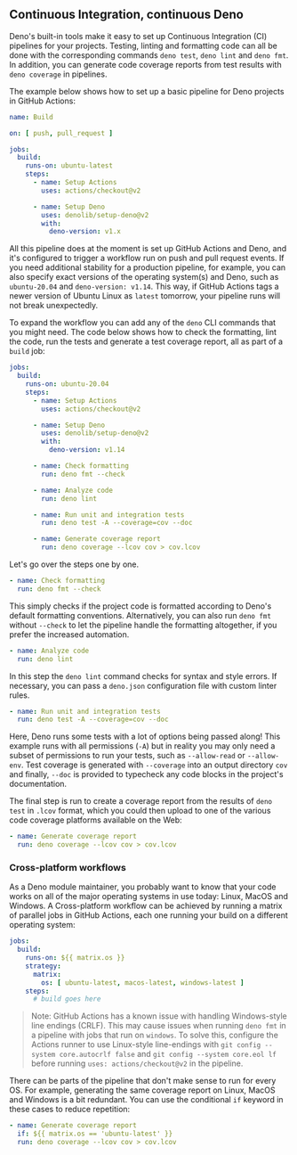 ## Continuous Integration, continuous Deno

Deno's built-in tools make it easy to set up Continuous Integration (CI)
pipelines for your projects. Testing, linting and formatting code can all be
done with the corresponding commands `deno test`, `deno lint` and `deno fmt`. In
addition, you can generate code coverage reports from test results with
`deno coverage` in pipelines.

The example below shows how to set up a basic pipeline for Deno projects in
GitHub Actions:

```yaml
name: Build

on: [ push, pull_request ]

jobs:
  build:
    runs-on: ubuntu-latest
    steps:
      - name: Setup Actions
        uses: actions/checkout@v2

      - name: Setup Deno
        uses: denolib/setup-deno@v2
        with:
          deno-version: v1.x
```

All this pipeline does at the moment is set up GitHub Actions and Deno, and it's
configured to trigger a workflow run on push and pull request events. If you
need additional stability for a production pipeline, for example, you can also
specify exact versions of the operating system(s) and Deno, such as
`ubuntu-20.04` and `deno-version: v1.14`. This way, if GitHub Actions tags a
newer version of Ubuntu Linux as `latest` tomorrow, your pipeline runs will not
break unexpectedly.

To expand the workflow you can add any of the `deno` CLI commands that you might
need. The code below shows how to check the formatting, lint the code, run the
tests and generate a test coverage report, all as part of a `build` job:

```yaml
jobs:
  build:
    runs-on: ubuntu-20.04
    steps:
      - name: Setup Actions
        uses: actions/checkout@v2

      - name: Setup Deno
        uses: denolib/setup-deno@v2
        with:
          deno-version: v1.14

      - name: Check formatting
        run: deno fmt --check

      - name: Analyze code
        run: deno lint

      - name: Run unit and integration tests
        run: deno test -A --coverage=cov --doc

      - name: Generate coverage report
        run: deno coverage --lcov cov > cov.lcov
```

Let's go over the steps one by one.

```yaml
- name: Check formatting
  run: deno fmt --check
```

This simply checks if the project code is formatted according to Deno's default
formatting conventions. Alternatively, you can also run `deno fmt` without
`--check` to let the pipeline handle the formatting altogether, if you prefer
the increased automation.

```yaml
- name: Analyze code
  run: deno lint
```

In this step the `deno lint` command checks for syntax and style errors. If
necessary, you can pass a `deno.json` configuration file with custom linter
rules.

```yaml
- name: Run unit and integration tests
  run: deno test -A --coverage=cov --doc
```

Here, Deno runs some tests with a lot of options being passed along! This
example runs with all permissions (`-A`) but in reality you may only need a
subset of permissions to run your tests, such as `--allow-read` or
`--allow-env`. Test coverage is generated with `--coverage` into an output
directory `cov` and finally, `--doc` is provided to typecheck any code blocks in
the project's documentation.

The final step is run to create a coverage report from the results of
`deno test` in `.lcov` format, which you could then upload to one of the various
code coverage platforms available on the Web:

```yaml
- name: Generate coverage report
  run: deno coverage --lcov cov > cov.lcov
```

### Cross-platform workflows

As a Deno module maintainer, you probably want to know that your code works on
all of the major operating systems in use today: Linux, MacOS and Windows. A
Cross-platform workflow can be achieved by running a matrix of parallel jobs in
GitHub Actions, each one running your build on a different operating system:

```yaml
jobs:
  build:
    runs-on: ${{ matrix.os }}
    strategy:
      matrix:
        os: [ ubuntu-latest, macos-latest, windows-latest ]
    steps:
      # build goes here
```

> Note: GitHub Actions has a known issue with handling Windows-style line
> endings (CRLF). This may cause issues when running `deno fmt` in a pipeline
> with jobs that run on `windows`. To solve this, configure the Actions runner
> to use Linux-style line-endings with `git config --system core.autocrlf false`
> and `git config --system core.eol lf` before running
> `uses: actions/checkout@v2` in the pipeline.

There can be parts of the pipeline that don't make sense to run for every OS.
For example, generating the same coverage report on Linux, MacOS and Windows is
a bit redundant. You can use the conditional `if` keyword in these cases to
reduce repetition:

```yaml
- name: Generate coverage report
  if: ${{ matrix.os == 'ubuntu-latest' }}
  run: deno coverage --lcov cov > cov.lcov
```
